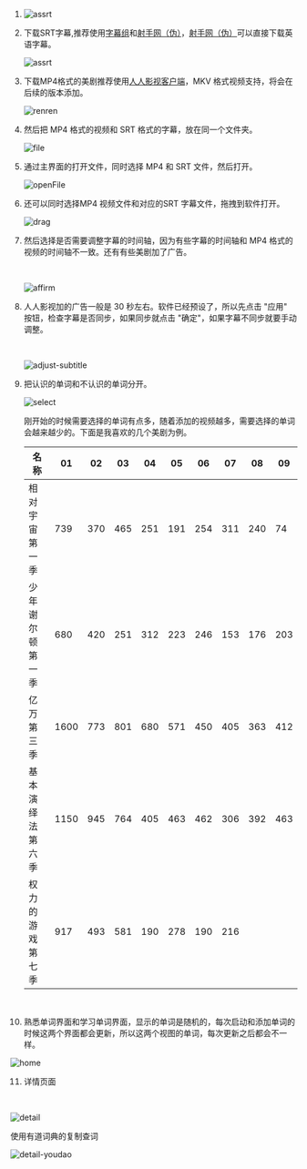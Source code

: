 1. ![assrt](https://github.com/Tangshimin/trace/blob/master/src/trace/images/demo-3.gif)

2. 下载SRT字幕,推荐使用[字幕组](http://www.zimuzu.io)和[射手网（伪）](http://assrt.net/)，[射手网（伪）](http://assrt.net/)可以直接下载英语字幕。
   ​

   ![assrt](https://github.com/Tangshimin/trace/blob/master/src/trace/images/assrt.png)

3. 下载MP4格式的美剧推荐使用[人人影视客户端](http://app.zimuzu.io/)，MKV 格式视频支持，将会在后续的版本添加。
   ​

   ![renren](https://github.com/Tangshimin/trace/blob/master/src/trace/images/renren.png)

4. 然后把 MP4 格式的视频和 SRT 格式的字幕，放在同一个文件夹。
   ​

   ![file](https://github.com/Tangshimin/trace/blob/master/src/trace/images/file.png)​​

5. 通过主界面的打开文件，同时选择 MP4 和 SRT 文件，然后打开。
   ​

   ![openFile](https://github.com/Tangshimin/trace/blob/master/src/trace/images/openFile.png)

6. 还可以同时选择MP4 视频文件和对应的SRT 字幕文件，拖拽到软件打开。
   ​

   ![drag](https://github.com/Tangshimin/trace/blob/master/src/trace/images/drag.png)

7. 然后选择是否需要调整字幕的时间轴，因为有些字幕的时间轴和 MP4 格式的视频的时间轴不一致。还有有些美剧加了广告。

   ​

   ![affirm](https://github.com/Tangshimin/trace/blob/master/src/trace/images/affirm.png)

8. 人人影视加的广告一般是 30 秒左右。软件已经预设了，所以先点击 "应用" 按钮，检查字幕是否同步，如果同步就点击 "确定"，如果字幕不同步就要手动调整。

   ​

   ![adjust-subtitle](https://github.com/Tangshimin/trace/blob/master/src/trace/images/adjust-subtitle.png)

6. 把认识的单词和不认识的单词分开。
   ​

   ![select](https://github.com/Tangshimin/trace/blob/master/src/trace/images/select.png)
   ​

   刚开始的时候需要选择的单词有点多，随着添加的视频越多，需要选择的单词会越来越少的。下面是我喜欢的几个美剧为例。
   ​

   | 名称                        | 01   | 02   | 03   | 04   | 05   | 06   | 07   | 08   | 09   |
   | --------------------------- | ---- | ---- | ---- | ---- | ---- | ---- | ---- | ---- | ---- |
   | 相对宇宙         第一季     | 739  | 370  | 465  | 251  | 191  | 254  | 311  | 240  | 74   |
   | 少年谢尔顿     第一季       | 680  | 420  | 251  | 312  | 223  | 246  | 153  | 176  | 203  |
   | 亿万                 第三季 | 1600 | 773  | 801  | 680  | 571  | 450  | 405  | 363  | 412  |
   | 基本演绎法     第六季       | 1150 | 945  | 764  | 405  | 463  | 462  | 306  | 392  | 463  |
   | 权力的游戏     第七季       | 917  | 493  | 581  | 190  | 278  | 190  | 216  |      |      |

   ​

10. 熟悉单词界面和学习单词界面，显示的单词是随机的，每次启动和添加单词的时候这两个界面都会更新，所以这两个视图的单词，每次更新之后都会不一样。

   ![home](https://github.com/Tangshimin/trace/blob/master/src/trace/images/home.png)

11. 详情页面

    ​


![detail](https://github.com/Tangshimin/trace/blob/master/src/trace/images/detail.png)

使用有道词典的复制查词

![detail-youdao](C:\Users\tangs\Desktop\demo\detail-youdao.png)